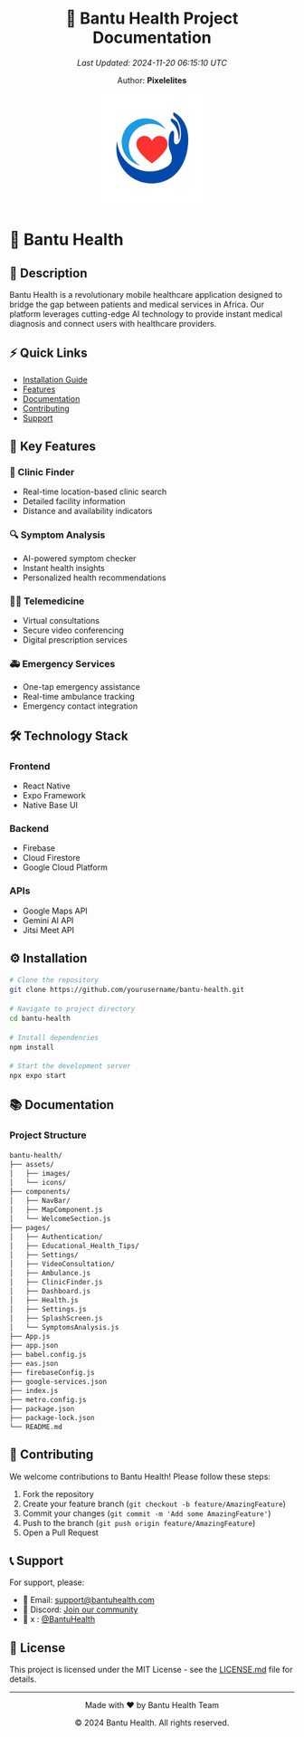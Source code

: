 <div align="center">
  <h1>🌟 Bantu Health Project Documentation</h1>
  <p><em>Last Updated: 2024-11-20 06:15:10 UTC</em></p>
  <p>Author: <strong>Pixelelites</strong></p>
</div>

<div align="center">
  <img src="./assets/icon.png" alt="Bantu Health Logo" width="200"/>
</div>

# 📱 Bantu Health

## 📖 Description
Bantu Health is a revolutionary mobile healthcare application designed to bridge the gap between patients and medical services in Africa. Our platform leverages cutting-edge AI technology to provide instant medical diagnosis and connect users with healthcare providers.

## ⚡ Quick Links
- [Installation Guide](#installation)
- [Features](#features)
- [Documentation](#documentation)
- [Contributing](#contributing)
- [Support](#support)

## 🎯 Key Features

### 🏥 Clinic Finder
- Real-time location-based clinic search
- Detailed facility information
- Distance and availability indicators

### 🔍 Symptom Analysis
- AI-powered symptom checker
- Instant health insights
- Personalized health recommendations

### 👨‍⚕️ Telemedicine
- Virtual consultations
- Secure video conferencing
- Digital prescription services

### 🚑 Emergency Services
- One-tap emergency assistance
- Real-time ambulance tracking
- Emergency contact integration

## 🛠️ Technology Stack

### Frontend
- React Native
- Expo Framework
- Native Base UI

### Backend
- Firebase
- Cloud Firestore
- Google Cloud Platform

### APIs
- Google Maps API
- Gemini AI API
- Jitsi Meet API

## ⚙️ Installation

```bash
# Clone the repository
git clone https://github.com/yourusername/bantu-health.git

# Navigate to project directory
cd bantu-health

# Install dependencies
npm install

# Start the development server
npx expo start
```

## 📚 Documentation

### Project Structure
```
bantu-health/
├── assets/
│   ├── images/
│   └── icons/
├── components/
│   ├── NavBar/
│   ├── MapComponent.js
│   └── WelcomeSection.js
├── pages/
│   ├── Authentication/
│   ├── Educational_Health_Tips/
│   ├── Settings/
│   ├── VideoConsultation/
│   ├── Ambulance.js
│   ├── ClinicFinder.js
│   ├── Dashboard.js
│   ├── Health.js
│   ├── Settings.js
│   ├── SplashScreen.js
│   └── SymptomsAnalysis.js
├── App.js
├── app.json
├── babel.config.js
├── eas.json
├── firebaseConfig.js
├── google-services.json
├── index.js
├── metro.config.js
├── package.json
├── package-lock.json
└── README.md
```


## 🤝 Contributing

We welcome contributions to Bantu Health! Please follow these steps:

1. Fork the repository
2. Create your feature branch (`git checkout -b feature/AmazingFeature`)
3. Commit your changes (`git commit -m 'Add some AmazingFeature'`)
4. Push to the branch (`git push origin feature/AmazingFeature`)
5. Open a Pull Request

## 📞 Support

For support, please:
- 📧 Email: support@bantuhealth.com
- 💬 Discord: [Join our community](https://discord.gg/bantuhealth)
- 📱 x : [@BantuHealth](https://twitter.com/bantuhealth)

## 📝 License

This project is licensed under the MIT License - see the [LICENSE.md](LICENSE.md) file for details.

---

<div align="center">
  <p>Made with ❤️ by Bantu Health Team</p>
  <p>© 2024 Bantu Health. All rights reserved.</p>
</div>
